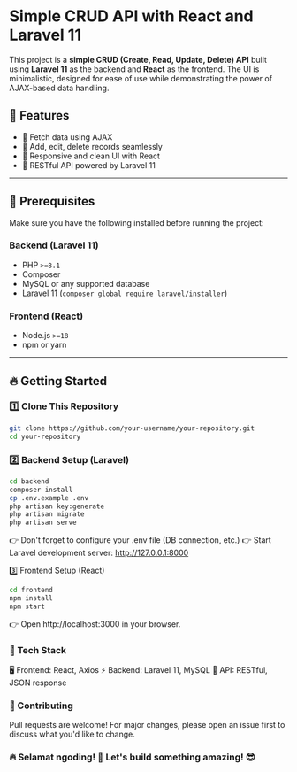 # Simple CRUD API with React and Laravel 11

This project is a **simple CRUD (Create, Read, Update, Delete) API** built using **Laravel 11** as the backend and **React** as the frontend. The UI is minimalistic, designed for ease of use while demonstrating the power of AJAX-based data handling.

## 🚀 Features
- 🔹 Fetch data using AJAX
- 🔹 Add, edit, delete records seamlessly
- 🔹 Responsive and clean UI with React
- 🔹 RESTful API powered by Laravel 11

---

## 📌 Prerequisites
Make sure you have the following installed before running the project:

### Backend (Laravel 11)
- PHP `>=8.1`
- Composer
- MySQL or any supported database
- Laravel 11 (`composer global require laravel/installer`)

### Frontend (React)
- Node.js `>=18`
- npm or yarn

---

## 🔥 Getting Started

### 1️⃣ Clone This Repository
```sh
git clone https://github.com/your-username/your-repository.git
cd your-repository
```

### 2️⃣ Backend Setup (Laravel)
```sh
cd backend
composer install
cp .env.example .env
php artisan key:generate
php artisan migrate
php artisan serve
```
👉 Don't forget to configure your .env file (DB connection, etc.)
👉 Start Laravel development server: http://127.0.0.1:8000

3️⃣ Frontend Setup (React)
```sh
cd frontend
npm install
npm start
```
👉 Open http://localhost:3000 in your browser.

### 🎨 Tech Stack
🖥 Frontend: React, Axios
⚡ Backend: Laravel 11, MySQL
🔗 API: RESTful, JSON response

### 🎯 Contributing
Pull requests are welcome! For major changes, please open an issue first to discuss what you'd like to change.

### 🔥 Selamat ngoding! 🚀 Let's build something amazing! 😎

